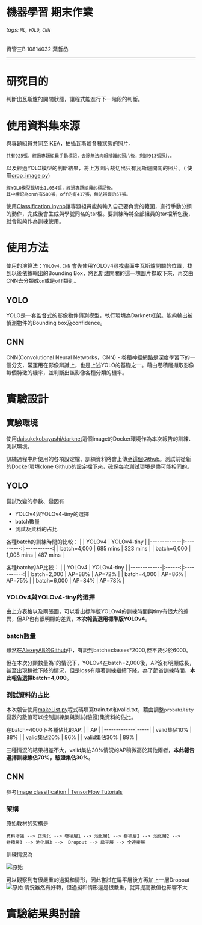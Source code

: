 # 機器學習 期末作業

###### tags: `ML`, `YOLO`, `CNN`

資管三B 10814032 葉哲丞

---

# 研究目的

判斷出瓦斯爐的開關狀態，讓程式能進行下一階段的判斷。

# 使用資料集來源

與專題組員共同至IKEA，拍攝瓦斯爐各種狀態的照片。

    共有925張，經過專題組員手動標記，去除無法肉眼辨識的照片後，剩餘913張照片。

以及經過YOLO模型的判斷結果，將上方圖片裁切出只有瓦斯爐開關的照片。(
使用[crop_image.py](pre_CNN_images/crop_image.py))

    經YOLO模型裁切出1,054張，經過專題組員的標記後。
    其中標記為on的有580張，off的有417張，無法辨識的57張。

使用[Classification.ipynb](pre_CNN_images/Classification.ipynb)讓專題組員能夠輸入自己要負責的範圍，進行手動分類的動作，完成後會生成與學號同名的tar檔。要訓練時將全部組員的tar檔解包後，就會能夠作為訓練使用。

# 使用方法

使用的演算法：`YOLOv4`, `CNN`
會先使用YOLOv4尋找畫面中瓦斯爐開關的位置，找到以後依據輸出的Bounding Box，將瓦斯爐開關的這一塊圖片擷取下來，再交由CNN去分類成`on`或是`off`類別。

## YOLO

YOLO是一套監督式的影像物件偵測模型，執行環境為Darknet框架。能夠輸出被偵測物件的Bounding box及confidence。

## CNN

CNN(Convolutional Neural Networks，CNN) - 卷積神經網路是深度學習下的一個分支，常運用在影像辨識上，也是上述YOLO的基礎之一。藉由卷積層擷取影像每個特徵的機率，並判斷出該影像各種分類的機率。

# 實驗設計

## 實驗環境

使用[daisukekobayashi/darknet](https://hub.docker.com/r/daisukekobayashi/darknet)這個image的Docker環境作為本次報告的訓練、測試環境。

訊練過程中所使用的各項設定檔、訓練資料將會上傳至[這個Github](https://github.com/isJasonYeh/ML-final-assignment)。測試前從新的Docker環境clone Github的設定檔下來，確保每次測試環境是盡可能相同的。

## YOLO

嘗試改變的參數、變因有
* YOLOv4與YOLOv4-tiny的選擇
* batch數量
* 測試及資料的占比

各種batch的訓練時間的比較：
|             |   YOLOv4   | YOLOv4-tiny |
|-------------|:----------:|:-----------:|
| batch=4,000 |  685 mins  |  323 mins   |
| batch=6,000 | 1,008 mins |  487 mins   |

各種batch的AP比較：
|             | YOLOv4 | YOLOv4-tiny |
|-------------|:------:|:-----------:|
| batch=2,000 | AP=88% |   AP=72%    |
| batch=4,000 | AP=86% |   AP=75%    |
| batch=6,000 | AP=84% |   AP=78%    |

### YOLOv4與YOLOv4-tiny的選擇

由上方表格以及兩張圖，可以看出標準版YOLOv4的訓練時間與tiny有很大的差異，但AP也有很明顯的差異，**本次報告選用標準版YOLOv4**。

### batch數量

雖然在[AlexeyAB的Github](https://github.com/AlexeyAB/darknet)中，有說到batch=classes*2000,但不要少於6000。

但在本次分類數量為1的情況下，YOLOv4在batch=2,000後，AP沒有明顯成長，甚至出現稍微下降的情況，但是loss有隨著訓練繼續下降。為了節省訓練時間，**本此報告選擇batch=4,000**。

### 測試資料的占比

本次報告使用[makeList.py](yolov4/makeList.py)程式碼填寫train.txt和valid.txt，藉由調整`probability`變數的數值可以控制訓練集與測試(驗證)集資料的佔比。

在batch=4000下各種佔比的AP:
|             | AP  |
|-------------|-----|
| valid集佔10% | 88% |
| valid集佔20% | 86% |
| valid集佔30% | 89% |


三種情況的結果相差不大，valid集佔30%情況的AP稍微高於其他兩者，**本此報告選擇訓練集佔70%，驗證集佔30%**。

## CNN
參考[Image classification | TensorFlow Tutorials](
https://www.tensorflow.org/tutorials/images/classification)

### 架構

原始教材的架構是
```
資料增強 --> 正規化 --> 卷積層1 --> 池化層1 --> 卷積層2 --> 池化層2 --> 
卷積層3 --> 池化層3 -->  Dropout --> 扁平層 --> 全連接層
```
訓練情況為

![原始](DocImage/原始.png "原始")

可以觀察到有很嚴重的過擬和情形，因此嘗試在扁平層後方再加上一層Dropout
![原始](DocImage/新增D.png "原始")
情況雖然有好轉，但過擬和情形還是很嚴重，就算提高數值也影響不大

# 實驗結果與討論

